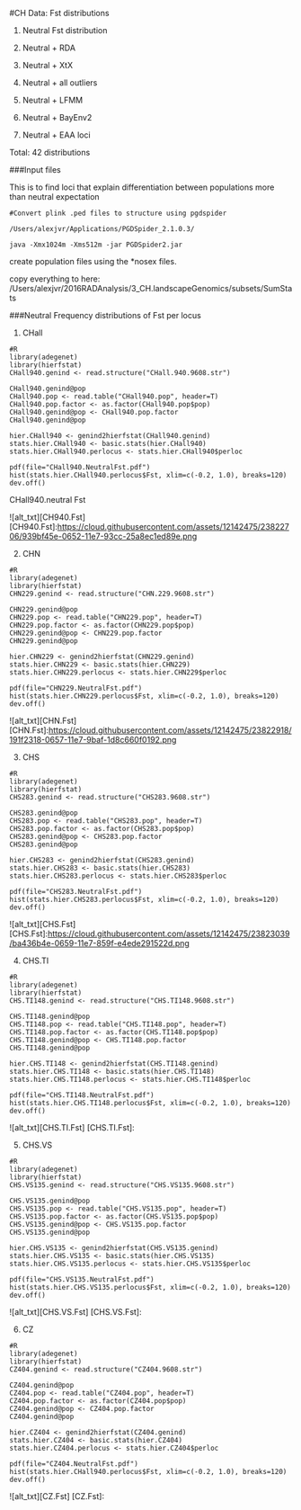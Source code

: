 #CH Data: Fst distributions

1. Neutral Fst distribution 

2. Neutral + RDA

3. Neutral + XtX

4. Neutral + all outliers

5. Neutral + LFMM

6. Neutral + BayEnv2 

7. Neutral + EAA loci

Total: 42 distributions

###Input files

This is to find loci that explain differentiation between populations more than neutral expectation
```
#Convert plink .ped files to structure using pgdspider

/Users/alexjvr/Applications/PGDSpider_2.1.0.3/

java -Xmx1024m -Xms512m -jar PGDSpider2.jar
```

create population files using the *nosex files. 

copy everything to here: /Users/alexjvr/2016RADAnalysis/3_CH.landscapeGenomics/subsets/SumStats




###Neutral Frequency distributions of Fst per locus

1. CHall
```
#R
library(adegenet)
library(hierfstat)
CHall940.genind <- read.structure("CHall.940.9608.str")

CHall940.genind@pop
CHall940.pop <- read.table("CHall940.pop", header=T)
CHall940.pop.factor <- as.factor(CHall940.pop$pop)
CHall940.genind@pop <- CHall940.pop.factor
CHall940.genind@pop

hier.CHall940 <- genind2hierfstat(CHall940.genind)
stats.hier.CHall940 <- basic.stats(hier.CHall940)
stats.hier.CHall940.perlocus <- stats.hier.CHall940$perloc

pdf(file="CHall940.NeutralFst.pdf")
hist(stats.hier.CHall940.perlocus$Fst, xlim=c(-0.2, 1.0), breaks=120)
dev.off()
```

CHall940.neutral Fst

![alt_txt][CH940.Fst]
[CH940.Fst]:https://cloud.githubusercontent.com/assets/12142475/23822706/939bf45e-0652-11e7-93cc-25a8ec1ed89e.png


2. CHN
```
#R
library(adegenet)
library(hierfstat)
CHN229.genind <- read.structure("CHN.229.9608.str")

CHN229.genind@pop
CHN229.pop <- read.table("CHN229.pop", header=T)
CHN229.pop.factor <- as.factor(CHN229.pop$pop)
CHN229.genind@pop <- CHN229.pop.factor
CHN229.genind@pop

hier.CHN229 <- genind2hierfstat(CHN229.genind)
stats.hier.CHN229 <- basic.stats(hier.CHN229)
stats.hier.CHN229.perlocus <- stats.hier.CHN229$perloc

pdf(file="CHN229.NeutralFst.pdf")
hist(stats.hier.CHN229.perlocus$Fst, xlim=c(-0.2, 1.0), breaks=120)
dev.off()
```

![alt_txt][CHN.Fst]
[CHN.Fst]:https://cloud.githubusercontent.com/assets/12142475/23822918/191f2318-0657-11e7-9baf-1d8c660f0192.png


3. CHS
```
#R
library(adegenet)
library(hierfstat)
CHS283.genind <- read.structure("CHS283.9608.str")

CHS283.genind@pop
CHS283.pop <- read.table("CHS283.pop", header=T)
CHS283.pop.factor <- as.factor(CHS283.pop$pop)
CHS283.genind@pop <- CHS283.pop.factor
CHS283.genind@pop

hier.CHS283 <- genind2hierfstat(CHS283.genind)
stats.hier.CHS283 <- basic.stats(hier.CHS283)
stats.hier.CHS283.perlocus <- stats.hier.CHS283$perloc

pdf(file="CHS283.NeutralFst.pdf")
hist(stats.hier.CHS283.perlocus$Fst, xlim=c(-0.2, 1.0), breaks=120)
dev.off()
```

![alt_txt][CHS.Fst]
[CHS.Fst]:https://cloud.githubusercontent.com/assets/12142475/23823039/ba436b4e-0659-11e7-859f-e4ede291522d.png



4. CHS.TI
```
#R
library(adegenet)
library(hierfstat)
CHS.TI148.genind <- read.structure("CHS.TI148.9608.str")

CHS.TI148.genind@pop
CHS.TI148.pop <- read.table("CHS.TI148.pop", header=T)
CHS.TI148.pop.factor <- as.factor(CHS.TI148.pop$pop)
CHS.TI148.genind@pop <- CHS.TI148.pop.factor
CHS.TI148.genind@pop

hier.CHS.TI148 <- genind2hierfstat(CHS.TI148.genind)
stats.hier.CHS.TI148 <- basic.stats(hier.CHS.TI148)
stats.hier.CHS.TI148.perlocus <- stats.hier.CHS.TI148$perloc

pdf(file="CHS.TI148.NeutralFst.pdf")
hist(stats.hier.CHS.TI148.perlocus$Fst, xlim=c(-0.2, 1.0), breaks=120)
dev.off()
```

![alt_txt][CHS.TI.Fst]
[CHS.TI.Fst]:


5. CHS.VS
```
#R
library(adegenet)
library(hierfstat)
CHS.VS135.genind <- read.structure("CHS.VS135.9608.str")

CHS.VS135.genind@pop
CHS.VS135.pop <- read.table("CHS.VS135.pop", header=T)
CHS.VS135.pop.factor <- as.factor(CHS.VS135.pop$pop)
CHS.VS135.genind@pop <- CHS.VS135.pop.factor
CHS.VS135.genind@pop

hier.CHS.VS135 <- genind2hierfstat(CHS.VS135.genind)
stats.hier.CHS.VS135 <- basic.stats(hier.CHS.VS135)
stats.hier.CHS.VS135.perlocus <- stats.hier.CHS.VS135$perloc

pdf(file="CHS.VS135.NeutralFst.pdf")
hist(stats.hier.CHS.VS135.perlocus$Fst, xlim=c(-0.2, 1.0), breaks=120)
dev.off()
```

![alt_txt][CHS.VS.Fst]
[CHS.VS.Fst]:



6. CZ
```
#R
library(adegenet)
library(hierfstat)
CZ404.genind <- read.structure("CZ404.9608.str")

CZ404.genind@pop
CZ404.pop <- read.table("CZ404.pop", header=T)
CZ404.pop.factor <- as.factor(CZ404.pop$pop)
CZ404.genind@pop <- CZ404.pop.factor
CZ404.genind@pop

hier.CZ404 <- genind2hierfstat(CZ404.genind)
stats.hier.CZ404 <- basic.stats(hier.CZ404)
stats.hier.CZ404.perlocus <- stats.hier.CZ404$perloc

pdf(file="CZ404.NeutralFst.pdf")
hist(stats.hier.CHall940.perlocus$Fst, xlim=c(-0.2, 1.0), breaks=120)
dev.off()
```

![alt_txt][CZ.Fst]
[CZ.Fst]:

